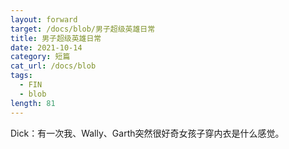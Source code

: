 ```yaml
---
layout: forward
target: /docs/blob/男子超级英雄日常
title: 男子超级英雄日常
date: 2021-10-14
category: 短篇
cat_url: /docs/blob
tags: 
  - FIN
  - blob
length: 81
---
```


Dick：有一次我、Wally、Garth突然很好奇女孩子穿内衣是什么感觉。

